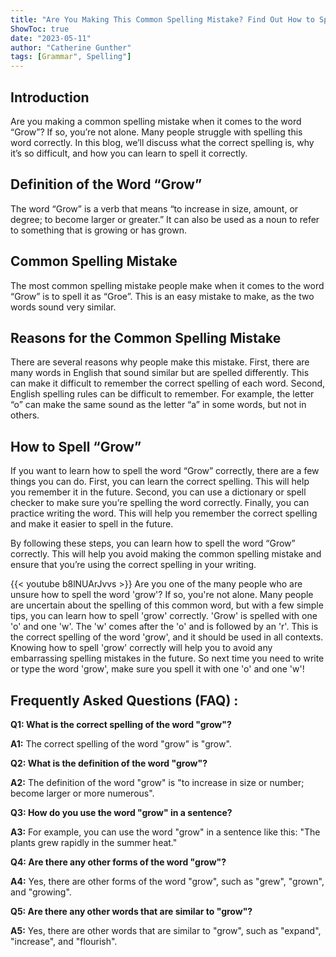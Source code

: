 ```yaml
---
title: "Are You Making This Common Spelling Mistake? Find Out How to Spell 'Grow' Now!"
ShowToc: true 
date: "2023-05-11"
author: "Catherine Gunther" 
tags: [Grammar", Spelling"]
---
```

## Introduction 
Are you making a common spelling mistake when it comes to the word “Grow”? If so, you’re not alone. Many people struggle with spelling this word correctly. In this blog, we’ll discuss what the correct spelling is, why it’s so difficult, and how you can learn to spell it correctly. 

## Definition of the Word “Grow”
The word “Grow” is a verb that means “to increase in size, amount, or degree; to become larger or greater.” It can also be used as a noun to refer to something that is growing or has grown. 

## Common Spelling Mistake
The most common spelling mistake people make when it comes to the word “Grow” is to spell it as “Groe”. This is an easy mistake to make, as the two words sound very similar. 

## Reasons for the Common Spelling Mistake
There are several reasons why people make this mistake. First, there are many words in English that sound similar but are spelled differently. This can make it difficult to remember the correct spelling of each word. Second, English spelling rules can be difficult to remember. For example, the letter “o” can make the same sound as the letter “a” in some words, but not in others. 

## How to Spell “Grow”
If you want to learn how to spell the word “Grow” correctly, there are a few things you can do. First, you can learn the correct spelling. This will help you remember it in the future. Second, you can use a dictionary or spell checker to make sure you’re spelling the word correctly. Finally, you can practice writing the word. This will help you remember the correct spelling and make it easier to spell in the future. 

By following these steps, you can learn how to spell the word “Grow” correctly. This will help you avoid making the common spelling mistake and ensure that you’re using the correct spelling in your writing.

{{< youtube b8lNUArJvvs >}} 
Are you one of the many people who are unsure how to spell the word 'grow'? If so, you're not alone. Many people are uncertain about the spelling of this common word, but with a few simple tips, you can learn how to spell 'grow' correctly. 'Grow' is spelled with one 'o' and one 'w'. The 'w' comes after the 'o' and is followed by an 'r'. This is the correct spelling of the word 'grow', and it should be used in all contexts. Knowing how to spell 'grow' correctly will help you to avoid any embarrassing spelling mistakes in the future. So next time you need to write or type the word 'grow', make sure you spell it with one 'o' and one 'w'!

## Frequently Asked Questions (FAQ) :
**Q1: What is the correct spelling of the word "grow"?**

**A1:** The correct spelling of the word "grow" is "grow".

**Q2: What is the definition of the word "grow"?**

**A2:** The definition of the word "grow" is "to increase in size or number; become larger or more numerous".

**Q3: How do you use the word "grow" in a sentence?**

**A3:** For example, you can use the word "grow" in a sentence like this: "The plants grew rapidly in the summer heat."

**Q4: Are there any other forms of the word "grow"?**

**A4:** Yes, there are other forms of the word "grow", such as "grew", "grown", and "growing".

**Q5: Are there any other words that are similar to "grow"?**

**A5:** Yes, there are other words that are similar to "grow", such as "expand", "increase", and "flourish".





